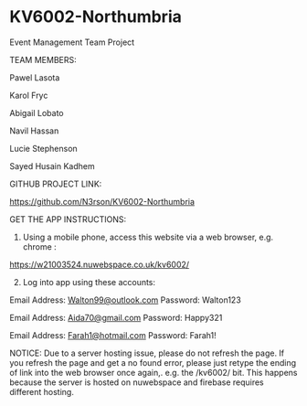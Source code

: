 # KV6002-Northumbria
Event Management Team Project

TEAM MEMBERS:

Pawel Lasota

Karol Fryc

Abigail Lobato

Navil Hassan

Lucie Stephenson

Sayed Husain Kadhem

GITHUB PROJECT LINK:

https://github.com/N3rson/KV6002-Northumbria


GET THE APP INSTRUCTIONS:

1. Using a mobile phone, access this website via a web browser, e.g. chrome : 

https://w21003524.nuwebspace.co.uk/kv6002/

2. Log into app using these accounts:

Email Address:	Walton99@outlook.com
Password:	Walton123

Email Address: 	Aida70@gmail.com
Password:	Happy321

Email Address:	Farah1@hotmail.com
Password:	Farah1!

NOTICE: Due to a server hosting issue, please do not refresh the page. If you refresh the page and get a no found error,
please just retype the ending of link into the web browser once again,. e.g. the /kv6002/ bit.
This happens because the server is hosted on nuwebspace and firebase requires different hosting.
